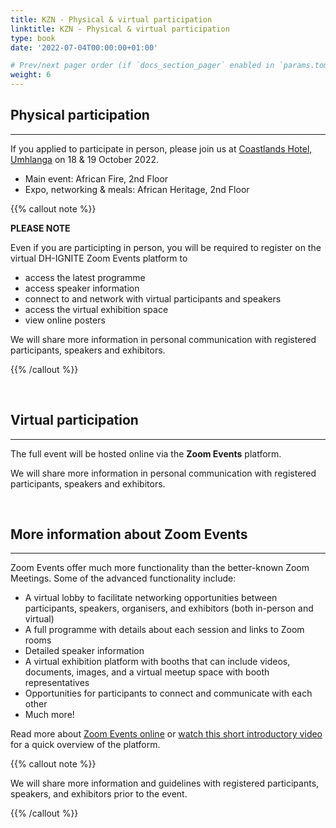 ```yaml
---
title: KZN - Physical & virtual participation
linktitle: KZN - Physical & virtual participation
type: book
date: '2022-07-04T00:00:00+01:00'

# Prev/next pager order (if `docs_section_pager` enabled in `params.toml`)
weight: 6
---
```


## Physical participation
---

If you applied to participate in person, please join us at [Coastlands Hotel, Umhlanga](https://www.coastlands.co.za/umhlanga/) on 18 & 19 October 2022.

- Main event: African Fire, 2nd Floor
- Expo, networking & meals: African Heritage, 2nd Floor

{{% callout note %}}

__PLEASE NOTE__ 

Even if you are participting in person, you will be required to register on the virtual DH-IGNITE Zoom Events platform to 

- access the latest programme
- access speaker information
- connect to and network with virtual participants and speakers
- access the virtual exhibition space
- view online posters

We will share more information in personal communication with registered participants, speakers and exhibitors.

{{% /callout %}}


</br>


## Virtual participation
---

The full event will be hosted online via the __Zoom Events__ platform.

We will share more information in personal communication with registered participants, speakers and exhibitors.

</br>

## More information about Zoom Events
---

Zoom Events offer much more functionality than the better-known Zoom Meetings.  Some of the advanced functionality include:

- A virtual lobby to facilitate networking opportunities between participants, speakers, organisers, and exhibitors (both in-person and virtual)
- A full programme with details about each session and links to Zoom rooms
- Detailed speaker information
- A virtual exhibition platform with booths that can include videos, documents, images, and a virtual meetup space with booth representatives
- Opportunities for participants to connect and communicate with each other
- Much more!

Read more about [Zoom Events online](https://support.zoom.us/hc/en-us/articles/4402706205325-Getting-started-as-a-Zoom-Events-Attendee) or [watch this short introductory video](https://www.youtube.com/watch?v=LJr-DE4ktb4) for a quick overview of the platform.


{{% callout note %}}

We will share more information and guidelines with registered participants, speakers, and exhibitors prior to the event.

{{% /callout %}}